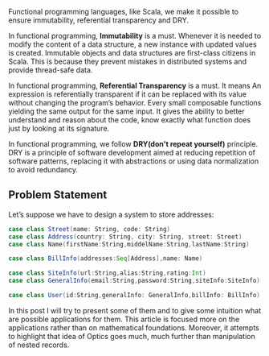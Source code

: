 Functional programming languages, like Scala, we make it possible to ensure immutability, referential transparency and DRY.
 
In functional programming, **Immutability** is a must. Whenever it is needed to modify the content of a data structure, a new instance with updated values is created. Immutable objects and data structures are first-class citizens in Scala. This is because they prevent mistakes in distributed systems and provide thread-safe data.

In functional programming, **Referential Transparency** is a must. It means An expression is referentially transparent if it can be replaced with its value without changing the program’s behavior. Every small composable functions yielding the same output for the same input. It gives the ability to better understand and reason about the code, know exactly what function does just by looking at its signature.

In functional programming, we follow **DRY(don't repeat yourself)** principle. DRY is a principle of software development aimed at reducing repetition of software patterns, replacing it with abstractions or using data normalization to avoid redundancy. 

## Problem Statement
Let’s suppose we have to design a system to store addresses:
```scala
case class Street(name: String, code: String)
case class Address(country: String, city: String, street: Street)
case class Name(firstName:String,middelName:String,lastName:String)

case class BillInfo(addresses:Seq[Address],name: Name)

case class SiteInfo(url:String,alias:String,rating:Int)
case class GeneralInfo(email:String,password:String,siteInfo:SiteInfo)

case class User(id:String,generalInfo: GeneralInfo,billInfo: BillInfo)

```

In this post I will try to present some of them and to give some intuition what are possible applications for them. This article is focused more on the applications rather than on mathematical foundations. Moreover, it attempts to highlight that idea of Optics goes much, much further than manipulation of nested records.
<!--stackedit_data:
eyJoaXN0b3J5IjpbMTMzMDIzMzYzMSw3MTY1MjAwODgsLTM2Nj
gwNDUwMywtMTcwMDQyODMwMSwxNTEyNDg1MzA4LDEyNzY4NTYy
NiwtMjAyNzE5Nzk4NSwxNDAxNjg2NjYyLC0xMTQwMTkyNDk3LC
01MjMwMjE3ODMsLTI1NDE2MjY1LC0xMjk4Mjk2NDk2LDQyMTkz
MDU4MCwtMjE0NTcwNjE2MiwzODkwMTQxLC0xOTk5OTU2ODkwLD
IwODQ4MzU0ODcsLTE0MTQ4MDg2ODYsLTczNjQ5MDIzMywtMTc4
NjYzNzIyOV19
-->